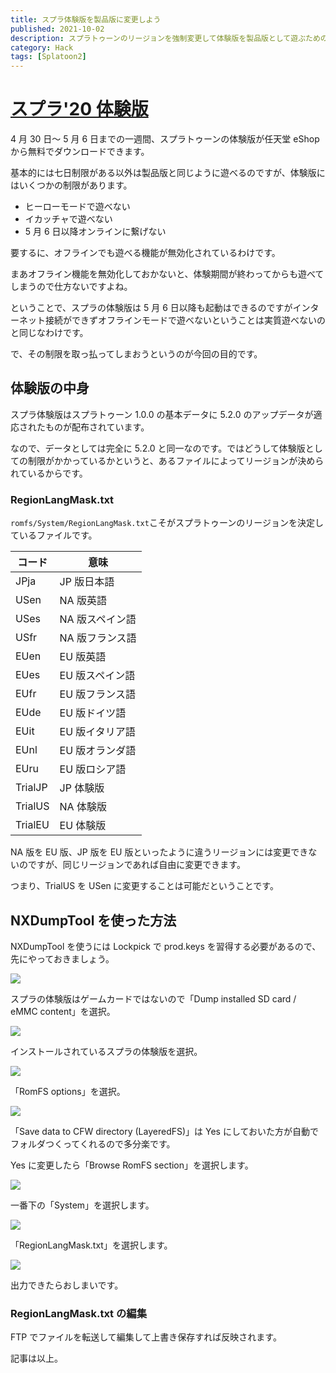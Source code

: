 ```yaml
---
title: スプラ体験版を製品版に変更しよう
published: 2021-10-02
description: スプラトゥーンのリージョンを強制変更して体験版を製品版として遊ぶためのチュートリアルです
category: Hack
tags: [Splatoon2]
---
```


# [スプラ'20 体験版](https://ec.nintendo.com/JP/ja/titles/70010000030995)

4 月 30 日～ 5 月 6 日までの一週間、スプラトゥーンの体験版が任天堂 eShop から無料でダウンロードできます。

基本的には七日制限がある以外は製品版と同じように遊べるのですが、体験版にはいくつかの制限があります。

- ヒーローモードで遊べない
- イカッチャで遊べない
- 5 月 6 日以降オンラインに繋げない

要するに、オフラインでも遊べる機能が無効化されているわけです。

まあオフライン機能を無効化しておかないと、体験期間が終わってからも遊べてしまうので仕方ないですよね。

ということで、スプラの体験版は 5 月 6 日以降も起動はできるのですがインターネット接続ができずオフラインモードで遊べないということは実質遊べないのと同じなわけです。

で、その制限を取っ払ってしまおうというのが今回の目的です。



## 体験版の中身

スプラ体験版はスプラトゥーン 1.0.0 の基本データに 5.2.0 のアップデータが適応されたものが配布されています。

なので、データとしては完全に 5.2.0 と同一なのです。ではどうして体験版としての制限がかかっているかというと、あるファイルによってリージョンが決められているからです。

### RegionLangMask.txt

`romfs/System/RegionLangMask.txt`こそがスプラトゥーンのリージョンを決定しているファイルです。

| コード  | 意味            |
| ------- | --------------- |
| JPja    | JP 版日本語     |
| USen    | NA 版英語       |
| USes    | NA 版スペイン語 |
| USfr    | NA 版フランス語 |
| EUen    | EU 版英語       |
| EUes    | EU 版スペイン語 |
| EUfr    | EU 版フランス語 |
| EUde    | EU 版ドイツ語   |
| EUit    | EU 版イタリア語 |
| EUnl    | EU 版オランダ語 |
| EUru    | EU 版ロシア語   |
| TrialJP | JP 体験版       |
| TrialUS | NA 体験版       |
| TrialEU | EU 体験版       |

NA 版を EU 版、JP 版を EU 版といったように違うリージョンには変更できないのですが、同じリージョンであれば自由に変更できます。

つまり、TrialUS を USen に変更することは可能だということです。

## NXDumpTool を使った方法

NXDumpTool を使うには Lockpick で prod.keys を習得する必要があるので、先にやっておきましょう。

![](https://pbs.twimg.com/media/EW6B9RLX0AAp1K-?format=jpg&name=large)

スプラの体験版はゲームカードではないので「Dump installed SD card / eMMC content」を選択。

![](https://pbs.twimg.com/media/EW6B9jGXQAAzEz5?format=jpg&name=large)

インストールされているスプラの体験版を選択。

![](https://pbs.twimg.com/media/EW6B91PX0AAGsm4?format=jpg&name=large)

「RomFS options」を選択。

![](https://pbs.twimg.com/media/EW6B-DHXQAAr02x?format=jpg&name=large)

「Save data to CFW directory (LayeredFS)」は Yes にしておいた方が自動でフォルダつくってくれるので多分楽です。

Yes に変更したら「Browse RomFS section」を選択します。

![](https://pbs.twimg.com/media/EW6B-o3XYAQ4fzT?format=jpg&name=large)

一番下の「System」を選択します。

![](https://pbs.twimg.com/media/EW6Dd7NWsAwz2U0?format=jpg&name=large)

「RegionLangMask.txt」を選択します。

![](https://pbs.twimg.com/media/EW6B--wWAAA7EUQ?format=jpg&name=large)

出力できたらおしまいです。

### RegionLangMask.txt の編集

FTP でファイルを転送して編集して上書き保存すれば反映されます。

記事は以上。


